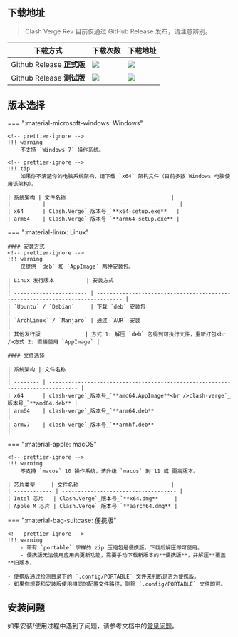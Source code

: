 ## 下载地址

> Clash Verge Rev 目前仅通过 GitHub Release 发布，请注意辨别。

| 下载方式                  | 下载次数                                                                                                          | 下载地址                                                                                                                                                                                |
| ------------------------- | ----------------------------------------------------------------------------------------------------------------- | --------------------------------------------------------------------------------------------------------------------------------------------------------------------------------------- |
| Github Release **正式版** | <img src="https://img.shields.io/github/downloads/clash-verge-rev/clash-verge-rev/latest/total?label=@latest">    | <a href='https://github.com/clash-verge-rev/clash-verge-rev/releases/latest' target="_blank"><img src="https://img.shields.io/github/v/release/clash-verge-rev/clash-verge-rev"></a>    |
| Github Release **测试版** | <img src="https://img.shields.io/github/downloads-pre/clash-verge-rev/clash-verge-rev/latest/total?label=@alpha"> | <a href='https://github.com/clash-verge-rev/clash-verge-rev/releases/tag/alpha' target="_blank"><img src="https://img.shields.io/github/v/release/clash-verge-rev/clash-verge-rev"></a> |

## 版本选择

=== ":material-microsoft-windows: Windows"

    <!-- prettier-ignore -->
    !!! warning
        不支持 `Windows 7` 操作系统。

    <!-- prettier-ignore -->
    !!! tip
        如果你不清楚你的电脑系统架构，请下载 `x64` 架构文件（目前多数 Windows 电脑使用该架构）。

    | 系统架构 | 文件名称                                 |
    | -------- | ---------------------------------------- |
    | x64      | Clash.Verge`_版本号_`**x64-setup.exe**   |
    | arm64    | Clash.Verge`_版本号_`**arm64-setup.exe** |

=== ":material-linux: Linux"

    #### 安装方式
    <!-- prettier-ignore -->
    !!! warning
        仅提供 `deb` 和 `AppImage` 两种安装包。

    | Linux 发行版本          | 安装方式                                                                       |
    | ----------------------- | ------------------------------------------------------------------------------ |
    | `Ubuntu` / `Debian`     | 下载 `deb` 安装包                                                              |
    | `ArchLinux` / `Manjaro` | 通过 `AUR` 安装                                                                |
    | 其他发行版              | 方式 1: 解压 `deb` 包得到可执行文件，重新打包<br />方式 2: 直接使用 `AppImage` |

    #### 文件选择

    | 系统架构 | 文件名称                                                                        |
    | -------- | ------------------------------------------------------------------------------- |
    | x64      | clash-verge`_版本号_`**amd64.AppImage**<br />clash-verge`_版本号_`**amd64.deb** |
    | arm64    | clash-verge`_版本号_`**arm64.deb**                                              |
    | armv7    | clash-verge`_版本号_`**armhf.deb**                                              |

=== ":material-apple: macOS"

    <!-- prettier-ignore -->
    !!! warning
        不支持 `macos` 10 操作系统，请升级 `macos` 到 11 或 更高版本。

    | 芯片类型     | 文件名称                             |
    | ------------ | ------------------------------------ |
    | Intel 芯片   | Clash.Verge`_版本号_`**x64.dmg**     |
    | Apple M 芯片 | Clash.Verge`_版本号_`**aarch64.dmg** |

=== ":material-bag-suitcase: 便携版"

    <!-- prettier-ignore -->
    !!! warning
        - 带有 `portable` 字样的 zip 压缩包是便携版，下载后解压即可使用。
        - 便携版无法使用应用内更新功能，需要手动下载新版本的**便携版**，并解压**覆盖**旧版本。

    - 便携版通过检测目录下的 `.config/PORTABLE` 文件来判断是否为便携版。
    - 如果你想要和安装版使用相同的配置文件路径，删除 `.config/PORTABLE` 文件即可。

## 安装问题

如果安装/使用过程中遇到了问题，请参考文档中的[常见问题](./faq/install.md)。
